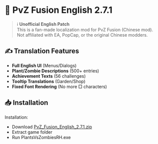 # 🌱 PvZ Fusion English 2.7.1 



> ℹ️ **Unofficial English Patch**  
> This is a fan-made localization mod for PvZ Fusion (Chinese mod).  
> Not affiliated with EA, PopCap, or the original Chinese modders.

## ✍️ Translation Features
- **Full English UI** (Menus/Dialogs)
- **Plant/Zombie Descriptions** (500+ entries)
- **Achievement Texts** (56 challenges)
- **Tooltip Translations** (Garden/Shop)
- **Fixed Font Rendering** (No more □ characters)

## 📥 Installation

Installation:
   - Download [PvZ_Fusion_English_2.7.1.zip](https://www.mediafire.com/file/mpidfivwixure3f/PVZ_Fusion.zip/file)
   - Extract game folder
   - Run PlantsVsZombiesRH.exe
